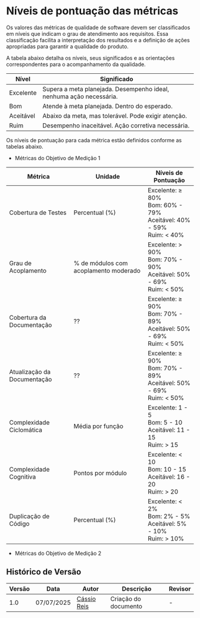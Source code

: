 # Níveis de pontuação das métricas

Os valores das métricas de qualidade de software devem ser classificados em níveis que indicam o grau de atendimento aos requisitos. Essa classificação facilita a interpretação dos resultados e a definição de ações apropriadas para garantir a qualidade do produto.

A tabela abaixo detalha os níveis, seus significados e as orientações correspondentes para o acompanhamento da qualidade.

| Nível     | Significado                                                         |
| --------- | ------------------------------------------------------------------- |
| Excelente | Supera a meta planejada. Desempenho ideal, nenhuma ação necessária. |
| Bom       | Atende à meta planejada. Dentro do esperado.                        |
| Aceitável | Abaixo da meta, mas tolerável. Pode exigir atenção.                 |
| Ruim      | Desempenho inaceitável. Ação corretiva necessária.                  |

Os níveis de pontuação para cada métrica estão definidos conforme as tabelas abaixo.

- Métricas do Objetivo de Medição 1

| Métrica                   | Unidade                               | Níveis de Pontuação                                                                          |
| ------------------------- | ------------------------------------- | ------------------------------------------------------------------------------- |
| Cobertura de Testes       | Percentual (%)                                     | Excelente: ≥ 80% <br> Bom: 60% - 79% <br> Aceitável: 40% - 59% <br> Ruim: < 40% |
| Grau de Acoplamento       | % de módulos com acoplamento moderado | Excelente: > 90% <br> Bom: 70% - 90% <br> Aceitável: 50% - 69% <br> Ruim: < 50% |
| Cobertura da Documentação | ??             | Excelente: ≥ 90% <br> Bom: 70% - 89% <br> Aceitável: 50% - 69% <br> Ruim: < 50% |
| Atualização da Documentação | ??             | Excelente: ≥ 90% <br> Bom: 70% - 89% <br> Aceitável: 50% - 69% <br> Ruim: < 50% |
| Complexidade Ciclomática  | Média por função                      | Excelente: 1 - 5 <br> Bom: 5 - 10 <br> Aceitável: 11 - 15 <br> Ruim: > 15       |
| Complexidade Cognitiva    | Pontos por módulo                     | Excelente: < 10 <br> Bom: 10 - 15 <br> Aceitável: 16 - 20 <br> Ruim: > 20       |
| Duplicação de Código      | Percentual (%)                                     | Excelente: < 2% <br> Bom: 2% - 5% <br> Aceitável: 5% - 10% <br> Ruim: > 10%     |

- Métricas do Objetivo de Medição 2
  
## Histórico de Versão

| Versão | Data       | Autor                                      | Descrição            | Revisor |
| ------ | ---------- | ------------------------------------------ | -------------------- | ------- |
| 1.0    | 07/07/2025 | [Cássio Reis](https://github.com/csreis72) | Criação do documento | -       |

